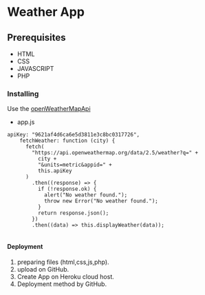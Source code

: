 # Weather App



## Prerequisites

* HTML
* CSS
* JAVASCRIPT
* PHP

### Installing

Use the [openWeatherMapApi](https://openweathermap.org/api)


* app.js
```
apiKey: "9621af4d6ca6e5d3811e3c8bc0317726",
    fetchWeather: function (city) {
      fetch(
        "https://api.openweathermap.org/data/2.5/weather?q=" +
          city +
          "&units=metric&appid=" +
          this.apiKey
      )
        .then((response) => {
          if (!response.ok) {
            alert("No weather found.");
            throw new Error("No weather found.");
          }
          return response.json();
        })
        .then((data) => this.displayWeather(data));
        
```

#### Deployment

1. preparing files (html,css,js,php).
2. upload on GitHub.
3. Create App on Heroku cloud host.
4. Deployment method by GitHub.

